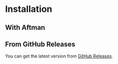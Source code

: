 # Installation

<!-- ## Using the VSCode extension
The VSCode extension can be used to syntax highlight config files and run zap.
You can install it [here](), or search for `zap` on the marketplace. -->

## With Aftman

<CodeBlock lang="shell" code="$ aftman add red-blox/zap" />

## From GitHub Releases

You can get the latest version from [GitHub Releases](https://github.com/red-blox/zap/releases/).
